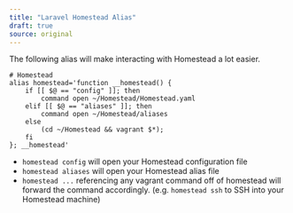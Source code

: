 ```yaml
---
title: "Laravel Homestead Alias"
draft: true
source: original
---
```


The following alias will make interacting with Homestead a lot easier.

```
# Homestead
alias homestead='function __homestead() {
    if [[ $@ == "config" ]]; then
        command open ~/Homestead/Homestead.yaml
    elif [[ $@ == "aliases" ]]; then
        command open ~/Homestead/aliases
    else
        (cd ~/Homestead && vagrant $*);
    fi
}; __homestead'
```

- `homestead config` will open your Homestead configuration file
- `homestead aliases` will open your Homestead alias file
- `homestead ...` referencing any vagrant command off of homestead will forward the command accordingly. (e.g. `homestead ssh` to SSH into your Homestead machine)